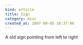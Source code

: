```yaml
--- 
kind: article
title: Sign
category: misc
created_at: 2007-09-05 18:37:40
---
```

A old sign pointing from left to right
